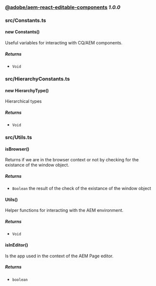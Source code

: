 
### [@adobe/aem-react-editable-components](https://www.adobe.com/go/aem6_4_docs_spa_en) *1.0.0*



### src/Constants.ts


    
#### new Constants()

Useful variables for interacting with CQ/AEM components.






##### Returns


- `Void`


    


### src/HierarchyConstants.ts


    
#### new HierarchyType()

Hierarchical types






##### Returns


- `Void`


    


### src/Utils.ts


    

    
#### isBrowser()

Returns if we are in the browser context or not by checking for the
existance of the window object.






##### Returns


- `Boolean`  the result of the check of the existance of the window object


    

    

    
#### Utils()

Helper functions for interacting with the AEM environment.






##### Returns


- `Void`


    

    
#### isInEditor()

Is the app used in the context of the AEM Page editor.






##### Returns


- `boolean`  


    

    

